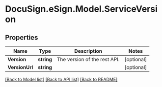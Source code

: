 # DocuSign.eSign.Model.ServiceVersion
## Properties

Name | Type | Description | Notes
------------ | ------------- | ------------- | -------------
**Version** | **string** | The version of the rest API. | [optional] 
**VersionUrl** | **string** |  | [optional] 

[[Back to Model list]](../README.md#documentation-for-models) [[Back to API list]](../README.md#documentation-for-api-endpoints) [[Back to README]](../README.md)

